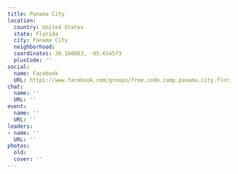 ```yaml
---
title: Panama City
location:
  country: United States
  state: Florida
  city: Panama City
  neighborhood: 
  coordinates: 30.160083, -85.654573
  plusCode: ''
social:
  name: Facebook
  URL: https://www.facebook.com/groups/free.code.camp.panama.city.florida
chat:
  name: ''
  URL: ''
event:
  name: ''
  URL: ''
leaders:
- name: ''
  URL: ''
photos:
  old: 
  cover: ''
---
```

